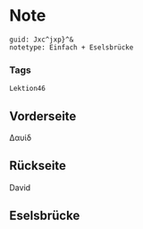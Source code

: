 # Note
```
guid: Jxc^jxp}^&
notetype: Einfach + Eselsbrücke
```

### Tags
```
Lektion46
```

## Vorderseite
Δαυίδ

## Rückseite
David

## Eselsbrücke


